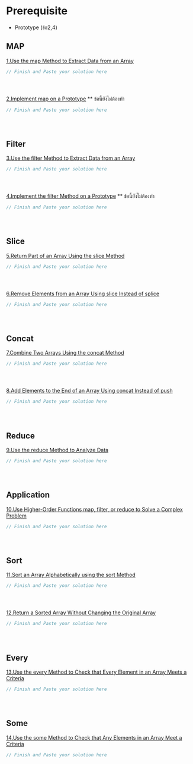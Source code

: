 # Prerequisite
- Prototype (ข้อ2,4)

## MAP
[1.Use the map Method to Extract Data from an Array](https://www.freecodecamp.org/learn/javascript-algorithms-and-data-structures/functional-programming/use-the-map-method-to-extract-data-from-an-array)
```js
// Finish and Paste your solution here





```

[2.Implement map on a Prototype](https://www.freecodecamp.org/learn/javascript-algorithms-and-data-structures/functional-programming/implement-map-on-a-prototype) ** ข้อนี้ยังไม่ต้องทำ

```js
// Finish and Paste your solution here





```
## Filter
[3.Use the filter Method to Extract Data from an Array](https://www.freecodecamp.org/learn/javascript-algorithms-and-data-structures/functional-programming/use-the-filter-method-to-extract-data-from-an-array)
```js
// Finish and Paste your solution here





```

[4.Implement the filter Method on a Prototype](https://www.freecodecamp.org/learn/javascript-algorithms-and-data-structures/functional-programming/implement-the-filter-method-on-a-prototype) ** ข้อนี้ยังไม่ต้องทำ
```js
// Finish and Paste your solution here





```
## Slice
[5.Return Part of an Array Using the slice Method](https://www.freecodecamp.org/learn/javascript-algorithms-and-data-structures/functional-programming/return-part-of-an-array-using-the-slice-method) 
```js
// Finish and Paste your solution here





```

[6.Remove Elements from an Array Using slice Instead of splice](https://www.freecodecamp.org/learn/javascript-algorithms-and-data-structures/functional-programming/remove-elements-from-an-array-using-slice-instead-of-splice)
```js
// Finish and Paste your solution here





```
## Concat
[7.Combine Two Arrays Using the concat Method](https://www.freecodecamp.org/learn/javascript-algorithms-and-data-structures/functional-programming/combine-two-arrays-using-the-concat-method)
```js
// Finish and Paste your solution here





```

[8.Add Elements to the End of an Array Using concat Instead of push](https://www.freecodecamp.org/learn/javascript-algorithms-and-data-structures/functional-programming/add-elements-to-the-end-of-an-array-using-concat-instead-of-push)
```js
// Finish and Paste your solution here





```
## Reduce
[9.Use the reduce Method to Analyze Data](https://www.freecodecamp.org/learn/javascript-algorithms-and-data-structures/functional-programming/use-the-reduce-method-to-analyze-data)
```js
// Finish and Paste your solution here





```

## Application
[10.Use Higher-Order Functions map, filter, or reduce to Solve a Complex Problem](https://www.freecodecamp.org/learn/javascript-algorithms-and-data-structures/functional-programming/use-higher-order-functions-map-filter-or-reduce-to-solve-a-complex-problem)
```js
// Finish and Paste your solution here





```

## Sort
[11.Sort an Array Alphabetically using the sort Method](https://www.freecodecamp.org/learn/javascript-algorithms-and-data-structures/functional-programming/sort-an-array-alphabetically-using-the-sort-method)

```js
// Finish and Paste your solution here





```

[12.Return a Sorted Array Without Changing the Original Array](https://www.freecodecamp.org/learn/javascript-algorithms-and-data-structures/functional-programming/return-a-sorted-array-without-changing-the-original-array)
```js
// Finish and Paste your solution here





```
## Every
[13.Use the every Method to Check that Every Element in an Array Meets a Criteria](https://www.freecodecamp.org/learn/javascript-algorithms-and-data-structures/functional-programming/use-the-every-method-to-check-that-every-element-in-an-array-meets-a-criteria)
```js
// Finish and Paste your solution here





```

## Some
[14.Use the some Method to Check that Any Elements in an Array Meet a Criteria](https://www.freecodecamp.org/learn/javascript-algorithms-and-data-structures/functional-programming/use-the-some-method-to-check-that-any-elements-in-an-array-meet-a-criteria)
```js
// Finish and Paste your solution here





```
